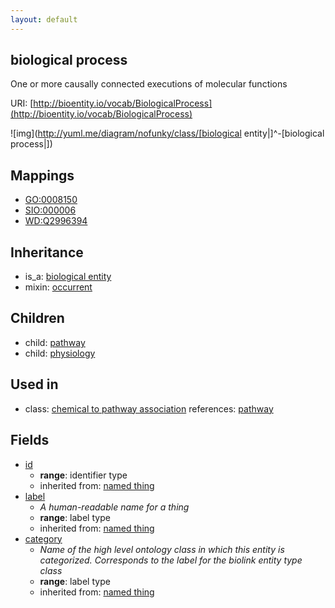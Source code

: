 ```yaml
---
layout: default
---
```


## biological process


One or more causally connected executions of molecular functions

URI: [http://bioentity.io/vocab/BiologicalProcess](http://bioentity.io/vocab/BiologicalProcess)


![img](http://yuml.me/diagram/nofunky/class/[biological entity|]^-[biological process|])
## Mappings

 * [GO:0008150](http://purl.obolibrary.org/obo/GO_0008150)
 * [SIO:000006](http://semanticscience.org/resource/SIO_000006)
 * [WD:Q2996394](http://purl.obolibrary.org/obo/WD_Q2996394)

## Inheritance

 *  is_a: [biological entity](BiologicalEntity.html)
 *  mixin: [occurrent](Occurrent.html)

## Children

 *  child: [pathway](Pathway.html)
 *  child: [physiology](Physiology.html)

## Used in

 *  class: [chemical to pathway association](ChemicalToPathwayAssociation.html) references: [pathway](Pathway.html)

## Fields

 * [id](id.html)
    * __range__: identifier type
    * inherited from: [named thing](NamedThing.html)
 * [label](label.html)
    * _A human-readable name for a thing_
    * __range__: label type
    * inherited from: [named thing](NamedThing.html)
 * [category](category.html)
    * _Name of the high level ontology class in which this entity is categorized. Corresponds to the label for the biolink entity type class_
    * __range__: label type
    * inherited from: [named thing](NamedThing.html)
